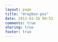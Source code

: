 ```yaml
---
layout: page
title: "dropbox-pos"
date: 2013-03-26 09:53
comments: true
sharing: true
footer: true
---
```

